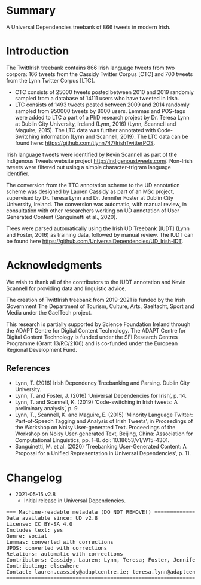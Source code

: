 # Summary

A Universal Dependencies treebank of 866 tweets in modern Irish.

# Introduction

The TwittIrish treebank contains 866 Irish language tweets from two corpora: 166 tweets from the Cassidy Twitter Corpus [CTC] and 700 tweets from the Lynn Twitter Corpus [LTC]. 

* CTC consists of 25000 tweets posted between 2010 and 2019 randomly sampled from a database of 14111 users who have tweeted in Irish.
* LTC consists of 1493 tweets posted between 2009 and 2014 randomly sampled from 950000 tweets by 8000 users. Lemmas and POS-tags were added to LTC a part of a PhD research project by Dr. Teresa Lynn at Dublin City University, Ireland (Lynn, 2016) (Lynn, Scannell and Maguire, 2015). The LTC data was further annotated with Code-Switching information (Lynn and Scannell, 2019). The LTC data can be found here: https://github.com/tlynn747/IrishTwitterPOS.

Irish language tweets were identified by Kevin Scannell as part of the Indigenous Tweets website project http://indigenoustweets.com/. Non-Irish tweets were filtered out using a simple character-trigram language identifier.

The conversion from the TTC annotation scheme to the UD annotation scheme was designed by Lauren Cassidy as part of an MSc project, supervised by Dr. Teresa Lynn and Dr. Jennifer Foster at Dublin City University, Ireland. The conversion was automatic, with manual review, in consultation with other researchers working on UD annotation of User Generated Content (Sanguinetti et al., 2020).

Trees were parsed automatically using the Irish UD Treebank [IUDT] (Lynn and Foster, 2016) as training data, followed by manual review. The IUDT can be found here https://github.com/UniversalDependencies/UD_Irish-IDT.

# Acknowledgments

We wish to thank all of the contributors to the IUDT annotation and Kevin Scannell for providing data and linguistic advice.

The creation of TwittIrish treebank from 2019-2021 is funded by the Irish Government
The Department of Tourism, Culture, Arts, Gaeltacht, Sport and Media under the GaelTech project.

This research is partially supported by Science Foundation Ireland through the ADAPT Centre for Digital Content Technology. The ADAPT Centre for Digital Content Technology is funded under the SFI Research Centres Programme (Grant 13/RC/2106)
and is co-funded under the European Regional Development Fund.

## References

* Lynn, T. (2016) Irish Dependency Treebanking and Parsing. Dublin City University.
* Lynn, T. and Foster, J. (2016) ‘Universal Dependencies for Irish’, p. 14.
* Lynn, T. and Scannell, K. (2019) ‘Code-switching in Irish tweets: A preliminary analysis’, p. 9.
* Lynn, T., Scannell, K. and Maguire, E. (2015) ‘Minority Language Twitter: Part-of-Speech Tagging and Analysis of Irish Tweets’, in Proceedings of the Workshop on Noisy User-generated Text. Proceedings of the Workshop on Noisy User-generated Text, Beijing, China: Association for Computational Linguistics, pp. 1–8. doi: 10.18653/v1/W15-4301.
* Sanguinetti, M. et al. (2020) ‘Treebanking User-Generated Content: A Proposal for a Uniﬁed Representation in Universal Dependencies’, p. 11.

# Changelog

* 2021-05-15 v2.8
  * Initial release in Universal Dependencies.

<pre>
=== Machine-readable metadata (DO NOT REMOVE!) ================================
Data available since: UD v2.8
License: CC BY-SA 4.0
Includes text: yes
Genre: social
Lemmas: converted with corrections
UPOS: converted with corrections
Relations: automatic with corrections
Contributors: Cassidy, Lauren; Lynn, Teresa; Foster, Jennifer; McGuinness, Sarah
Contributing: elsewhere
Contact: lauren.cassidy@adaptcentre.ie; teresa.lynn@adaptcentre.ie
===============================================================================
</pre>
